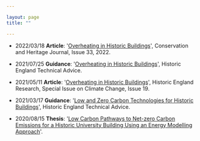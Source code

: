 ```yaml
---

layout: page
title: ""

--- 
```


+ 2022/03/18  **Article**: '[Overheating in Historic Buildings](https://www.paperturn-view.com/?pid=MjM239920)', Conservation and Heritage Journal, Issue 33, 2022.
  
+ 2021/07/25  **Guidance**: '[Overheating in Historic Buildings](https://historicengland.org.uk/advice/technical-advice/energy-efficiency-and-historic-buildings/overheating-historic-buldings/)', Historic England Technical Advice.
    
+ 2021/05/11  **Article**: '[Overheating in Historic Buildings](https://historicengland.org.uk/images-books/publications/historic-england-research-19)', Historic England Research, Special Issue on Climate Change, Issue 19.
    
+ 2021/03/17  **Guidance**: '[Low and Zero Carbon Technologies for Historic Buildings](https://historicengland.org.uk/advice/technical-advice/energy-efficiency-and-historic-buildings/low-and-zero-carbon-technologies/)', Historic England Technical Advice.
    
+ 2020/08/15  **Thesis**: '[Low Carbon Pathways to Net-zero Carbon Emissions for a Historic University Building Using an Energy Modelling Approach](https://drive.google.com/file/d/1F49WrjwxZFxpDhd9xzY4u9f6fsJZbElp/view?usp=sharing)'.
    
    

